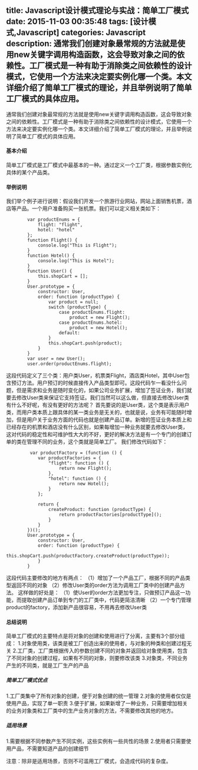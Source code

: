 title: Javascript设计模式理论与实战：简单工厂模式
date: 2015-11-03 00:35:48
tags: [设计模式,Javascript]
categories: Javascript
description: 通常我们创建对象最常规的方法就是使用new关键字调用构造函数，这会导致对象之间的依赖性。工厂模式是一种有助于消除类之间依赖性的设计模式，它使用一个方法来决定要实例化哪一个类。本文详细介绍了简单工厂模式的理论，并且举例说明了简单工厂模式的具体应用。
---
通常我们创建对象最常规的方法就是使用new关键字调用构造函数，这会导致对象之间的依赖性。工厂模式是一种有助于消除类之间依赖性的设计模式，它使用一个方法来决定要实例化哪一个类。本文详细介绍了简单工厂模式的理论，并且举例说明了简单工厂模式的具体应用。
#### 基本介绍
简单工厂模式是工厂模式中最基本的一种。通过定义一个工厂类，根据参数实例化具体的某个产品类。
#### 举例说明
我们举个例子进行说明：假设我们开发一个旅游行业网站，网站上面销售机票，酒店等产品。一个用户准备购买一张机票。我们可以定义相关类如下：
```
        var productEnums = {
            flight: "flight",
            hotel: "hotel"
        };
        function Flight() {
            console.log("This is Flight");
        }
        function Hotel() {
            console.log("This is Hotel");
        }
        function User() {
            this.shopCart = [];
        }
        User.prototype = {
            constructor: User,
            order: function (productType) {
                var product = null;
                switch (productType) {
                    case productEnums.flight:
                        product = new Flight();
                    case productEnums.hotel:
                        product = new Hotel();
                    default:
                }
                this.shopCart.push(product);
            }
        }
        var user = new User();
        user.order(productEnums.flight);  
```
这段代码定义了三个类：用户类User，机票类Flight，酒店类Hotel，其中User包含预订方法。用户预订的时候直接传入产品类型即可。这段代码乍一看没什么问题，但是需求和业务是随时变化的，如果公司业务扩展，增加了签证业务，我们就要去修改User类来保证它支持签证。我们当然可以这么做，但直接去修改User类有什么不好呢，有没有更好的方法呢？
首先要说的是User类，这个类是表示用户类，而用户类本质上跟具体的某一类业务是无关的，也就是说，业务有可能随时增加，但是用户关于业务方面的代码也就是创建产品订单。新增的签证业务本质上和已经存在的机票和酒店没有什么区别，如果每增加一种业务就要去修改User类，这对代码的稳定性和可维护性大大的不好，更好的解决方法是有一个专门的创建订单的类在管理不同的业务，这个类就是简单工厂。
我们修改代码如下：
```
         var productFactory = (function () {
            var productFactories = {
                "flight": function () {
                    return new Flight();
                },
                "hotel": function () {
                    return new Hotel();
                }
            };
            
            return {
                createProduct: function (productType) {
                    return productFactories[productType]();
                }
            }
        })();
        User.prototype = {
            constructor: User,
            order: function (productType) {
                this.shopCart.push(productFactory.createProduct(productType));
            }
        }  
```
这段代码主要修改的地方有两点：
（1）增加了一个产品工厂，根据不同的产品类型返回不同的对象
（2）修改User类的order方法为调用工厂类中的创建产品方法。
这样做的好处是：
（1）使User的order方法更加专注，只做预订产品这一功能，而提取创建产品订单到专门的工厂类中，代码更简洁清晰
（2）一个专门管理product的factory，添加新产品很容易，不用再去修改User类

#### 总结说明
简单工厂模式的主要特点是将对象的创建和使用进行了分离，主要有3个部分组成：
1.对象使用类，该类是被工厂创造出来的使用者，与对象的种类和创建过程无关
2.工厂类，工厂类根据传入的参数创建不同的对象并返回给对象使用类，包含了不同对象的创建过程，如果有不同的对象，则要修改该类
3.对象类，不同业务产生的不同类，就是工厂生产的产品

##### 简单工厂模式优点
1.工厂类集中了所有对象的创建，便于对象创建的统一管理
2.对象的使用者仅仅是使用产品，实现了单一职责
3.便于扩展，如果新增了一种业务，只需要增加相关的业务对象类和工厂类中的生产业务对象的方法，不需要修改其他的地方。

##### 适用场景
1.需要根据不同参数产生不同实例，这些实例有一些共性的场景
2.使用者只需要使用产品，不需要知道产品的创建细节

注意：除非是适用场景，否则不可滥用工厂模式，会造成代码的复杂度。